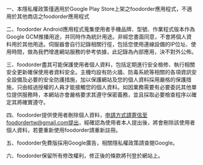 一、本隱私權政策僅適用於Google Play Store上架之foodorder應用程式，不適用於其他商店之foodorder應用程式

二、foodorder Android應用程式蒐集使用者手機品牌、型號、作業程式版本作為Google GCM推播用途，并同時作為統計用途。非經您書面同意，不會將個人資料用於其他用途。伺服器會自行記錄相關行徑，包括您使用連線設備的IP位址、使用時間，做為我們增進網站服務的參考依據，此記錄為內部應用，決不對外公佈。

三、foodorder盡其可能保護使用者個人資料，包括定期進行安全檢修、執行相關安全更新確保使用者資料安全。主機均設有防火牆、防毒系統等相關的各項資訊安全設備及必要的安全防護措施，加以保護網站及您的個人資料採用嚴格的保護措施，只由經過授權的人員才能接觸您的個人資料。如因業務需要有必要委託其他單位提供服務時，本網站亦會嚴格要求其遵守保密義務，並且採取必要檢查程序以確定其將確實遵守。

四、foodorder提供使用者刪除個人資料，申請方式請寄信至foodordertw@gmail.com提出，經確認為使用者本人提出後，將會刪除該使用者個人資料，若要重新使用foodorder請重新註冊。

五、foodorder免費版採用Google廣告，相關隱私權政策請查閱Google。

六、foodorder保留所有修改權利，修正後的條款將刊登於網站上。
